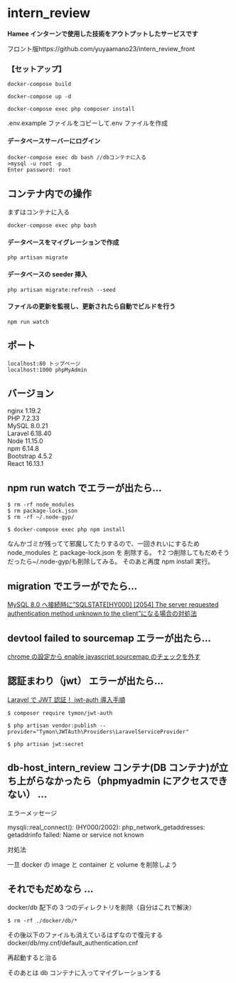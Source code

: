 # intern_review

**Hamee インターンで使用した技術をアウトプットしたサービスです**

フロント版https://github.com/yuyaamano23/intern_review_front

### 【セットアップ】

```
docker-compose build

docker-compose up -d

docker-compose exec php composer install
```

.env.example ファイルをコピーして.env ファイルを作成

#### データベースサーバーにログイン

```
docker-compose exec db bash //dbコンテナに入る
>mysql -u root -p
Enter password: root
```

## コンテナ内での操作

まずはコンテナに入る

```
docker-compose exec php bash
```

#### データベースをマイグレーションで作成

```
php artisan migrate
```

#### データベースの seeder 挿入

```
php artisan migrate:refresh --seed
```

#### ファイルの更新を監視し、更新されたら自動でビルドを行う

```
npm run watch
```

## ポート

```
localhost:80 トップページ
localhost:1000 phpMyAdmin
```

## バージョン

nginx 1.19.2<br>
PHP 7.2.33<br>
MySQL 8.0.21<br>
Laravel 6.18.40<br>
Node 11.15.0<br>
npm 6.14.8<br>
Bootstrap 4.5.2<br>
React 16.13.1<br>

## npm run watch でエラーが出たら...

```
$ rm -rf node_modules
$ rm package-lock.json
$ rm -rf ~/.node-gyp/

$ docker-compose exec php npm install
```

なんかゴミが残ってて邪魔してたりするので、一回きれいにするため
node_modules と package-lock.json を 削除する。
↑2 つ削除してもだめそうだったら~/.node-gyp/も削除してみる。
そのあと再度 npm install 実行。

## migration でエラーがでたら...

[MySQL 8.0 へ接続時に”SQLSTATE[HY000] [2054] The server requested authentication method unknown to the client”になる場合の対処法](https://blog.janjan.net/2018/11/01/mysql8-request-authentication-method-unknown-to-the-client/)

## devtool failed to sourcemap エラーが出たら...

[chrome の設定から enable javascript sourcemap のチェックを外す](https://stackoverflow.com/questions/61339968/devtools-failed-to-load-sourcemap-could-not-load-content-for-chrome-extension)

## 認証まわり（jwt） エラーが出たら...

[Laravel で JWT 認証！ jwt-auth 導入手順](https://blog.proglearn.com/2020/04/21/%E3%80%902020%E5%B9%B44%E6%9C%88-%E6%99%82%E7%82%B9%E3%80%91laravel%E3%81%A7jwt%E8%AA%8D%E8%A8%BC%EF%BC%81-jwt-auth-%E5%B0%8E%E5%85%A5%E6%89%8B%E9%A0%86/)

```
$ composer require tymon/jwt-auth
```

```
$ php artisan vendor:publish --provider="Tymon\JWTAuth\Providers\LaravelServiceProvider"
```

```
$ php artisan jwt:secret
```

## db-host_intern_review コンテナ(DB コンテナ)が立ち上がらなかったら（phpmyadmin にアクセスできない） ...

エラーメッセージ

mysqli::real_connect(): (HY000/2002): php_network_getaddresses: getaddrinfo failed: Name or service not known

対処法

一旦 docker の image と container と volume を削除しよう

## それでもだめなら ...

docker/db 配下の 3 つのディレクトリを削除（自分はこれで解決）

```
$ rm -rf ./docker/db/*
```

その後以下のファイルも消えているはずなので復元する
docker/db/my.cnf/default_authentication.cnf

再起動すると治る

そのあとは db コンテナに入ってマイグレーションする
